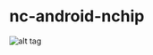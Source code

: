 # nc-android-nchip
![alt tag](https://raw.githubusercontent.com/nhancv/nc-android-nchip/master/device-2016-11-14-114126.png)
